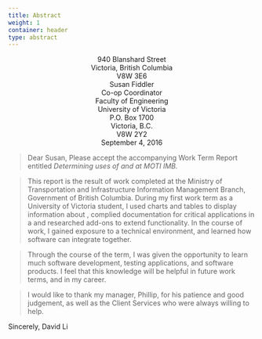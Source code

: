 ```yaml
---
title: Abstract
weight: 1
container: header
type: abstract
---
```


<div style="text-align:center">
940 Blanshard Street <br/>
Victoria, British Columbia <br/>
V8W 3E6 <br/>
Susan Fiddler <br/>
Co-op Coordinator <br/>
Faculty of Engineering <br/>
University of Victoria <br/>
P.O. Box 1700 <br/>
Victoria, B.C. <br/>
V8W 2Y2 <br/>
September 4, 2016 <br/>
</div>

> Dear Susan, Please accept the accompanying Work Term Report entitled
*Determining uses of and at MOTI IMB.*

> This report is the result of work completed at the Ministry of
Transportation and Infrastructure Information Management Branch,
Government of British Columbia. During my first work term as a
University of Victoria student, I used charts and tables to display
information about , complied documentation for critical applications in
a and researched add-ons to extend functionality. In the course of work,
I gained exposure to a technical environment, and learned how software
can integrate together.

> Through the course of the term, I was given the opportunity to learn
much software development, testing applications, and software products.
I feel that this knowledge will be helpful in future work terms, and in
my career.

> I would like to thank my manager, Phillip, for his patience and
good judgement, as well as the Client Services who were always willing
to help. 

Sincerely, David Li
